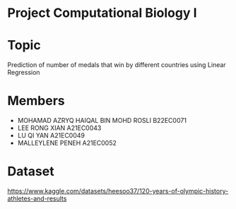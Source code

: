 # Project Computational Biology I

# Topic
Prediction of number of medals that win by different countries using Linear Regression

# Members
- MOHAMAD AZRYQ HAIQAL BIN MOHD ROSLI B22EC0071
- LEE RONG XIAN A21EC0043
- LU QI YAN  A21EC0049
- MALLEYLENE PENEH A21EC0052

# Dataset
https://www.kaggle.com/datasets/heesoo37/120-years-of-olympic-history-athletes-and-results
